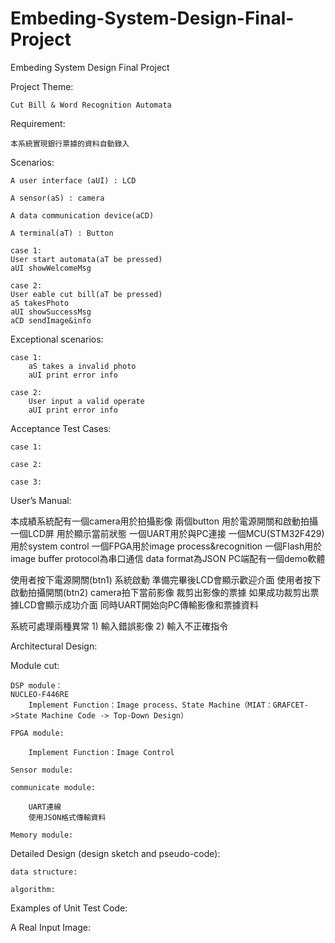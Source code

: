 # Embeding-System-Design-Final-Project
Embeding System Design Final Project

Project Theme:

	Cut Bill & Word Recognition Automata

Requirement:

	本系統實現銀行票據的資料自動錄入

Scenarios:

	A user interface (aUI) : LCD
	
	A sensor(aS) : camera

	A data communication device(aCD)

	A terminal(aT) : Button

	case 1:
	User start automata(aT be pressed)
	aUI showWelcomeMsg

	case 2:
	User eable cut bill(aT be pressed)
	aS takesPhoto
	aUI showSuccessMsg
	aCD sendImage&info

Exceptional scenarios:

	case 1:
		aS takes a invalid photo
		aUI print error info

	case 2:
		User input a valid operate
		aUI print error info

Acceptance Test Cases:
	
	case 1:

	case 2:

	case 3:

User’s Manual:

本成績系統配有一個camera用於拍攝影像
兩個button 用於電源開關和啟動拍攝
一個LCD屏 用於顯示當前狀態
一個UART用於與PC連接
一個MCU(STM32F429)用於system control
一個FPGA用於image process&recognition
一個Flash用於image buffer
protocol為串口通信
data format為JSON
PC端配有一個demo軟體

使用者按下電源開關(btn1) 系統啟動 準備完畢後LCD會顯示歡迎介面
使用者按下啟動拍攝開關(btn2) camera拍下當前影像 裁剪出影像的票據 如果成功裁剪出票據LCD會顯示成功介面 同時UART開始向PC傳輸影像和票據資料

系統可處理兩種異常 1) 輸入錯誤影像 2) 輸入不正確指令

Architectural Design:

Module cut:
	
	DSP module：
	NUCLEO-F446RE
		Implement Function：Image process、State Machine（MIAT：GRAFCET->State Machine Code -> Top-Down Design）

	FPGA module:

		Implement Function：Image Control

	Sensor module:

	communicate module:

	 	UART連線
	 	使用JSON格式傳輸資料

	Memory module:


Detailed Design (design sketch and pseudo-code):

	data structure:

	algorithm:

Examples of Unit Test Code:

A Real Input Image: